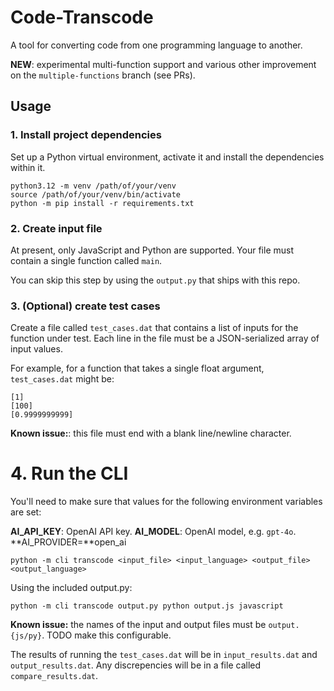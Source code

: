 # Code-Transcode

A tool for converting code from one programming language to another.

**NEW**: experimental multi-function support and various other improvement on the `multiple-functions` branch (see PRs).

## Usage

### 1. Install project dependencies

Set up a Python virtual environment, activate it and install the dependencies within it.

```
python3.12 -m venv /path/of/your/venv
source /path/of/your/venv/bin/activate
python -m pip install -r requirements.txt
```

### 2. Create input file

At present, only JavaScript and Python are supported. Your file must contain a single function called `main`.

You can skip this step by using the `output.py` that ships with this repo.

### 3. (Optional) create test cases

Create a file called `test_cases.dat` that contains a list of inputs for the function under test. Each line in the file must be a JSON-serialized array of input values.

For example, for a function that takes a single float argument, `test_cases.dat` might be:

```
[1]
[100]
[0.9999999999]
```

**Known issue:**: this file must end with a blank line/newline character.

# 4. Run the CLI

You'll need to make sure that values for the following environment variables are set:

**AI_API_KEY**: OpenAI API key.
**AI_MODEL**: OpenAI model, e.g. `gpt-4o`.
**AI_PROVIDER=**open_ai

```
python -m cli transcode <input_file> <input_language> <output_file> <output_language>
```

Using the included output.py:

```
python -m cli transcode output.py python output.js javascript
```

**Known issue:** the names of the input and output files must be `output.{js/py}`. TODO make this configurable.

The results of running the `test_cases.dat` will be in `input_results.dat` and `output_results.dat`. Any discrepencies will be in a file called `compare_results.dat`.
